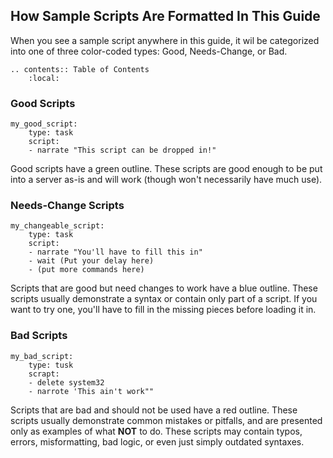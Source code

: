 How Sample Scripts Are Formatted In This Guide
----------------------------------------------

When you see a sample script anywhere in this guide, it wil be categorized into one of three color-coded types: Good, Needs-Change, or Bad.

```eval_rst
.. contents:: Table of Contents
    :local:
```

### Good Scripts

```dscript_green
my_good_script:
    type: task
    script:
    - narrate "This script can be dropped in!"
```

Good scripts have a green outline. These scripts are good enough to be put into a server as-is and will work (though won't necessarily have much use).

### Needs-Change Scripts

```dscript_blue
my_changeable_script:
    type: task
    script:
    - narrate "You'll have to fill this in"
    - wait (Put your delay here)
    - (put more commands here)
```

Scripts that are good but need changes to work have a blue outline. These scripts usually demonstrate a syntax or contain only part of a script. If you want to try one, you'll have to fill in the missing pieces before loading it in.

### Bad Scripts

```dscript_red
my_bad_script:
    type: tusk
    scrapt:
    - delete system32
    - narrote 'This ain't work""
```

Scripts that are bad and should not be used have a red outline. These scripts usually demonstrate common mistakes or pitfalls, and are presented only as examples of what **NOT** to do. These scripts may contain typos, errors, misformatting, bad logic, or even just simply outdated syntaxes.
